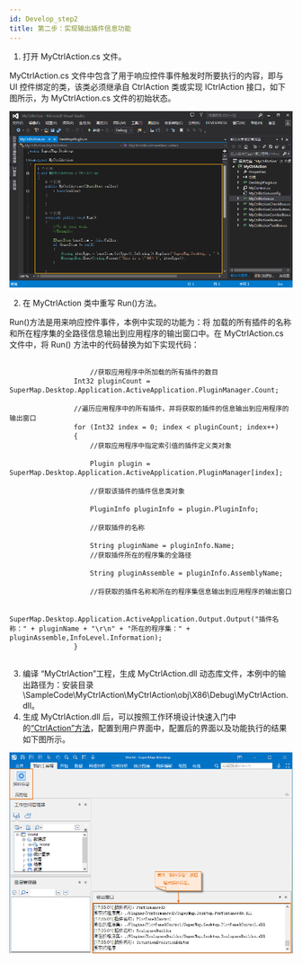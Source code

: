 ```yaml
---
id: Develop_step2
title: 第二步：实现输出插件信息功能
---
```

  1. 打开 MyCtrlAction.cs 文件。 

MyCtrlAction.cs 文件中包含了用于响应控件事件触发时所要执行的内容，即与 UI 控件绑定的类，该类必须继承自 CtrlAction 类或实现
ICtrlAction 接口，如下图所示，为 MyCtrlAction.cs 文件的初始状态。

![](img/CtrlAction_cs.png)  

  2. 在 MyCtrlAction 类中重写 Run()方法。 

Run()方法是用来响应控件事件，本例中实现的功能为：将  加载的所有插件的名称和所在程序集的全路径信息输出到应用程序的输出窗口中。在
MyCtrlAction.cs 文件中，将 Run() 方法中的代码替换为如下实现代码：

```

                    //获取应用程序中所加载的所有插件的数目
                Int32 pluginCount = SuperMap.Desktop.Application.ActiveApplication.PluginManager.Count;
    
                //遍历应用程序中的所有插件，并将获取的插件的信息输出到应用程序的输出窗口
                for (Int32 index = 0; index < pluginCount; index++)
                {
                    //获取应用程序中指定索引值的插件定义类对象
    
                    Plugin plugin = SuperMap.Desktop.Application.ActiveApplication.PluginManager[index];
    
                    //获取该插件的插件信息类对象
    
                    PluginInfo pluginInfo = plugin.PluginInfo;
    
                    //获取插件的名称
    
                    String pluginName = pluginInfo.Name;
                    //获取插件所在的程序集的全路径
    
                    String pluginAssemble = pluginInfo.AssemblyName;
    
                    //将获取的插件名称和所在的程序集信息输出到应用程序的输出窗口
    
                    SuperMap.Desktop.Application.ActiveApplication.Output.Output("插件名称：" + pluginName + "\r\n" + "所在的程序集：" + pluginAssemble,InfoLevel.Information);
                }
    
```
  3. 编译 “MyCtrlAction”工程，生成 MyCtrlAction.dll 动态库文件，本例中的输出路径为：安装目录\SampleCode\MyCtrlAction\MyCtrlAction\obj\X86\Debug\MyCtrlAction.dll。
  4. 生成 MyCtrlAction.dll 后，可以按照工作环境设计快速入门中的[“CtrlAction”方法](CtrlAction.html)，配置到用户界面中，配置后的界面以及功能执行的结果如下图所示。  
  
![](img/output.png)  

